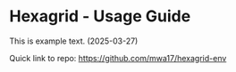 # Hexagrid - Usage Guide

This is example text. (2025-03-27)

Quick link to repo: https://github.com/mwa17/hexagrid-env
